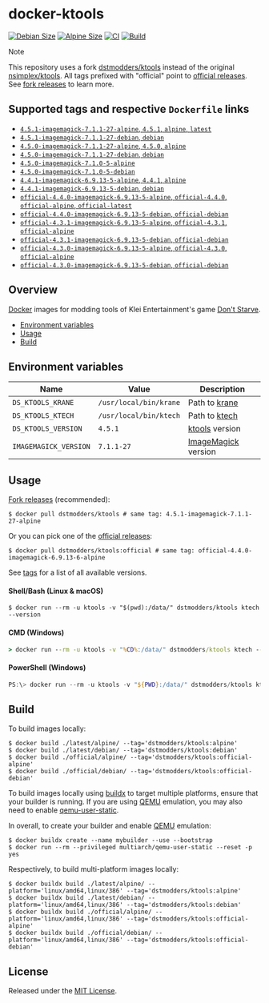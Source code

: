 # docker-ktools

[![Debian Size]](https://hub.docker.com/r/dstmodders/ktools)
[![Alpine Size]](https://hub.docker.com/r/dstmodders/ktools)
[![CI]](https://github.com/dstmodders/docker-ktools/actions/workflows/ci.yml)
[![Build]](https://github.com/dstmodders/docker-ktools/actions/workflows/build.yml)

> [!NOTE]
> This repository uses a fork [dstmodders/ktools] instead of the original
> [nsimplex/ktools]. All tags prefixed with "official" point to
> [official releases]. See [fork releases] to learn more.

## Supported tags and respective `Dockerfile` links

- [`4.5.1-imagemagick-7.1.1-27-alpine`, `4.5.1`, `alpine`, `latest`](https://github.com/dstmodders/docker-ktools/blob/93d8fae0588c2e1075c8cdff365daf191c1e6201/latest/alpine/Dockerfile)
- [`4.5.1-imagemagick-7.1.1-27-debian`, `debian`](https://github.com/dstmodders/docker-ktools/blob/93d8fae0588c2e1075c8cdff365daf191c1e6201/latest/debian/Dockerfile)
- [`4.5.0-imagemagick-7.1.1-27-alpine`, `4.5.0`, `alpine`](https://github.com/dstmodders/docker-ktools/blob/93d8fae0588c2e1075c8cdff365daf191c1e6201/latest/alpine/Dockerfile)
- [`4.5.0-imagemagick-7.1.1-27-debian`, `debian`](https://github.com/dstmodders/docker-ktools/blob/93d8fae0588c2e1075c8cdff365daf191c1e6201/latest/debian/Dockerfile)
- [`4.5.0-imagemagick-7.1.0-5-alpine`](https://github.com/dstmodders/docker-ktools/blob/ef2d40c3fc2e675ca492371e0e539f13449a1846/latest/alpine/Dockerfile)
- [`4.5.0-imagemagick-7.1.0-5-debian`](https://github.com/dstmodders/docker-ktools/blob/ef2d40c3fc2e675ca492371e0e539f13449a1846/latest/debian/Dockerfile)
- [`4.4.1-imagemagick-6.9.13-5-alpine`, `4.4.1`, `alpine`](https://github.com/dstmodders/docker-ktools/blob/93d8fae0588c2e1075c8cdff365daf191c1e6201/latest/alpine/Dockerfile)
- [`4.4.1-imagemagick-6.9.13-5-debian`, `debian`](https://github.com/dstmodders/docker-ktools/blob/93d8fae0588c2e1075c8cdff365daf191c1e6201/latest/debian/Dockerfile)
- [`official-4.4.0-imagemagick-6.9.13-5-alpine`, `official-4.4.0`, `official-alpine`, `official-latest`](https://github.com/dstmodders/docker-ktools/blob/93d8fae0588c2e1075c8cdff365daf191c1e6201/official/alpine/Dockerfile)
- [`official-4.4.0-imagemagick-6.9.13-5-debian`, `official-debian`](https://github.com/dstmodders/docker-ktools/blob/93d8fae0588c2e1075c8cdff365daf191c1e6201/official/debian/Dockerfile)
- [`official-4.3.1-imagemagick-6.9.13-5-alpine`, `official-4.3.1`, `official-alpine`](https://github.com/dstmodders/docker-ktools/blob/93d8fae0588c2e1075c8cdff365daf191c1e6201/official/alpine/Dockerfile)
- [`official-4.3.1-imagemagick-6.9.13-5-debian`, `official-debian`](https://github.com/dstmodders/docker-ktools/blob/93d8fae0588c2e1075c8cdff365daf191c1e6201/official/debian/Dockerfile)
- [`official-4.3.0-imagemagick-6.9.13-5-alpine`, `official-4.3.0`, `official-alpine`](https://github.com/dstmodders/docker-ktools/blob/93d8fae0588c2e1075c8cdff365daf191c1e6201/official/alpine/Dockerfile)
- [`official-4.3.0-imagemagick-6.9.13-5-debian`, `official-debian`](https://github.com/dstmodders/docker-ktools/blob/93d8fae0588c2e1075c8cdff365daf191c1e6201/official/debian/Dockerfile)

## Overview

[Docker] images for modding tools of Klei Entertainment's game
[Don't Starve].

- [Environment variables](#environment-variables)
- [Usage](#usage)
- [Build](#build)

## Environment variables

| Name                  | Value                  | Description           |
| --------------------- | ---------------------- | --------------------- |
| `DS_KTOOLS_KRANE`     | `/usr/local/bin/krane` | Path to [krane]       |
| `DS_KTOOLS_KTECH`     | `/usr/local/bin/ktech` | Path to [ktech]       |
| `DS_KTOOLS_VERSION`   | `4.5.1`                | [ktools] version      |
| `IMAGEMAGICK_VERSION` | `7.1.1-27`             | [ImageMagick] version |

## Usage

[Fork releases] (recommended):

```shell
$ docker pull dstmodders/ktools # same tag: 4.5.1-imagemagick-7.1.1-27-alpine
```

Or you can pick one of the [official releases]:

```shell
$ docker pull dstmodders/ktools:official # same tag: official-4.4.0-imagemagick-6.9.13-6-alpine
```

See [tags] for a list of all available versions.

#### Shell/Bash (Linux & macOS)

```shell
$ docker run --rm -u ktools -v "$(pwd):/data/" dstmodders/ktools ktech --version
```

#### CMD (Windows)

```cmd
> docker run --rm -u ktools -v "%CD%:/data/" dstmodders/ktools ktech --version
```

#### PowerShell (Windows)

```powershell
PS:\> docker run --rm -u ktools -v "${PWD}:/data/" dstmodders/ktools ktech --version
```

## Build

To build images locally:

```shell
$ docker build ./latest/alpine/ --tag='dstmodders/ktools:alpine'
$ docker build ./latest/debian/ --tag='dstmodders/ktools:debian'
$ docker build ./official/alpine/ --tag='dstmodders/ktools:official-alpine'
$ docker build ./official/debian/ --tag='dstmodders/ktools:official-debian'
```

To build images locally using [buildx] to target multiple platforms, ensure that
your builder is running. If you are using [QEMU] emulation, you may also need to
enable [qemu-user-static].

In overall, to create your builder and enable [QEMU] emulation:

```shell
$ docker buildx create --name mybuilder --use --bootstrap
$ docker run --rm --privileged multiarch/qemu-user-static --reset -p yes
```

Respectively, to build multi-platform images locally:

```shell
$ docker buildx build ./latest/alpine/ --platform='linux/amd64,linux/386' --tag='dstmodders/ktools:alpine'
$ docker buildx build ./latest/debian/ --platform='linux/amd64,linux/386' --tag='dstmodders/ktools:debian'
$ docker buildx build ./official/alpine/ --platform='linux/amd64,linux/386' --tag='dstmodders/ktools:official-alpine'
$ docker buildx build ./official/debian/ --platform='linux/amd64,linux/386' --tag='dstmodders/ktools:official-debian'
```

## License

Released under the [MIT License](https://opensource.org/licenses/MIT).

[@nsimplex]: https://github.com/nsimplex
[alpine size]: https://img.shields.io/docker/image-size/dstmodders/ktools/alpine?label=alpine%20size&logo=docker
[build]: https://img.shields.io/github/actions/workflow/status/dstmodders/docker-ktools/build.yml?branch=main&label=build&logo=github
[buildx]: https://github.com/docker/buildx
[ci]: https://img.shields.io/github/actions/workflow/status/dstmodders/docker-ktools/ci.yml?branch=main&label=ci&logo=github
[debian size]: https://img.shields.io/docker/image-size/dstmodders/ktools/debian?label=debian%20size&logo=docker
[docker]: https://www.docker.com/
[don't starve]: https://www.klei.com/games/dont-starve
[dstmodders/ktools]: https://github.com/dstmodders/ktools
[fork releases]: https://github.com/dstmodders/ktools/releases
[gcc]: https://gcc.gnu.org/
[imagemagick]: https://imagemagick.org/index.php
[krane]: https://github.com/nsimplex/ktools#krane
[ktech]: https://github.com/nsimplex/ktools#ktech
[ktools]: https://github.com/nsimplex/ktools
[latest state]: https://github.com/nsimplex/ktools/tree/a1d1362bdb2b9aa9146d7177fbf0e351eab414ba
[nsimplex/ktools]: https://github.com/nsimplex/ktools
[official releases]: https://github.com/nsimplex/ktools/releases
[official]: https://github.com/nsimplex/ktools/releases
[qemu-user-static]: https://github.com/multiarch/qemu-user-static
[qemu]: https://www.qemu.org/
[tags]: https://hub.docker.com/r/dstmodders/ktools/tags
[v4.4.0]: https://github.com/dstmodders/ktools/releases/tag/4.4.0
[v4.4.1]: https://github.com/dstmodders/ktools/releases/tag/v4.4.1
